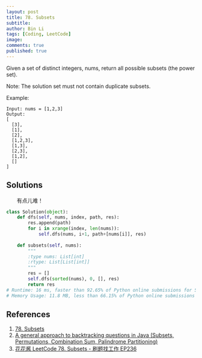 ```yaml
---
layout: post
title: 78. Subsets
subtitle: 
author: Bin Li
tags: [Coding, LeetCode]
image: 
comments: true
published: true
---
```


Given a set of distinct integers, nums, return all possible subsets (the power set).

Note: The solution set must not contain duplicate subsets.

Example:
```
Input: nums = [1,2,3]
Output:
[
  [3],
  [1],
  [2],
  [1,2,3],
  [1,3],
  [2,3],
  [1,2],
  []
]
```

## Solutions
　　有点儿难！


```python
class Solution(object):
    def dfs(self, nums, index, path, res):
        res.append(path)
        for i in xrange(index, len(nums)):
            self.dfs(nums, i+1, path+[nums[i]], res)
        
    def subsets(self, nums):
        """
        :type nums: List[int]
        :rtype: List[List[int]]
        """
        res = []
        self.dfs(sorted(nums), 0, [], res)
        return res
# Runtime: 16 ms, faster than 92.65% of Python online submissions for Subsets.
# Memory Usage: 11.8 MB, less than 66.15% of Python online submissions for Subsets.
```

## References
1. [78. Subsets](https://leetcode.com/problems/subsets/)
2. [A general approach to backtracking questions in Java (Subsets, Permutations, Combination Sum, Palindrome Partitioning)](https://leetcode.com/problems/subsets/discuss/27281/A-general-approach-to-backtracking-questions-in-Java-(Subsets-Permutations-Combination-Sum-Palindrome-Partitioning))
3. [花花酱 LeetCode 78. Subsets - 刷题找工作 EP236](https://www.youtube.com/watch?v=CUzm-buvH_8)